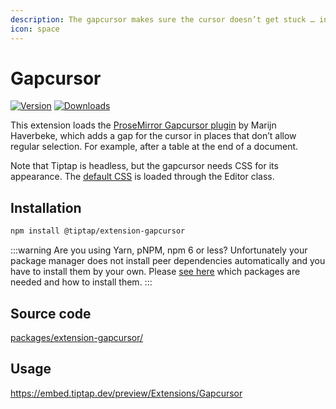 ```yaml
---
description: The gapcursor makes sure the cursor doesn’t get stuck … in a gap.
icon: space
---
```


# Gapcursor

[![Version](https://img.shields.io/npm/v/@tiptap/extension-gapcursor.svg?label=version)](https://www.npmjs.com/package/@tiptap/extension-gapcursor)
[![Downloads](https://img.shields.io/npm/dm/@tiptap/extension-gapcursor.svg)](https://npmcharts.com/compare/@tiptap/extension-gapcursor?minimal=true)

This extension loads the [ProseMirror Gapcursor plugin](https://github.com/ProseMirror/prosemirror-gapcursor) by Marijn Haverbeke, which adds a gap for the cursor in places that don’t allow regular selection. For example, after a table at the end of a document.

Note that Tiptap is headless, but the gapcursor needs CSS for its appearance. The [default CSS](https://github.com/ueberdosis/tiptap/tree/main/packages/core/src/style.ts) is loaded through the Editor class.

## Installation

```bash
npm install @tiptap/extension-gapcursor
```

:::warning Are you using Yarn, pNPM, npm 6 or less?
Unfortunately your package manager does not install peer dependencies automatically and you have to install them by your own. Please [see here](https://tiptap.dev/installation/peer-dependencies#tiptapextension-gapcursor) which packages are needed and how to install them.
:::

## Source code

[packages/extension-gapcursor/](https://github.com/ueberdosis/tiptap/blob/main/packages/extension-gapcursor/)

## Usage

https://embed.tiptap.dev/preview/Extensions/Gapcursor
